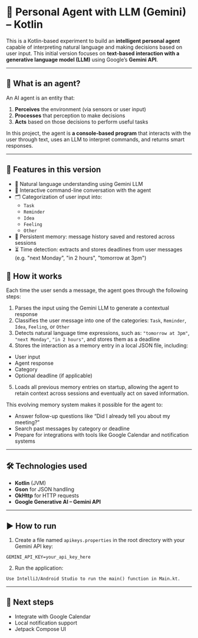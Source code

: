 # 🤖 Personal Agent with LLM (Gemini) – Kotlin

This is a Kotlin-based experiment to build an **intelligent personal agent** capable of
interpreting natural language and making decisions based on user input. This initial
version focuses on **text-based interaction with a generative language model (LLM)**
using Google’s **Gemini API**.

---

## 🧠 What is an agent?

An AI agent is an entity that:

1. **Perceives** the environment (via sensors or user input)
2. **Processes** that perception to make decisions
3. **Acts** based on those decisions to perform useful tasks

In this project, the agent is **a console-based program** that interacts with the user through text,
uses an LLM to interpret commands, and returns smart responses.

---

## 🚀 Features in this version

- 🧠 Natural language understanding using Gemini LLM
- 💬 Interactive command-line conversation with the agent
- 🗂️ Categorization of user input into:
    - `Task`
    - `Reminder`
    - `Idea`
    - `Feeling`
    - `Other`
- 💾 Persistent memory: message history saved and restored across sessions
- ⏳ Time detection: extracts and stores deadlines from user messages  
  (e.g. "next Monday", "in 2 hours", "tomorrow at 3pm")

## 🧠 How it works

Each time the user sends a message, the agent goes through the following steps:
1. Parses the input using the Gemini LLM to generate a contextual response
2. Classifies the user message into one of the categories:
`Task`, `Reminder`, `Idea`, `Feeling`, or `Other`
3. Detects natural language time expressions, such as:
`"tomorrow at 3pm"`, `"next Monday"`, `"in 2 hours"`, and stores them as a deadline
4. Stores the interaction as a memory entry in a local JSON file, including:
- User input
- Agent response
- Category
- Optional deadline (if applicable)
5. Loads all previous memory entries on startup, allowing the agent to retain context across
sessions and eventually act on saved information.

This evolving memory system makes it possible for the agent to:
- Answer follow-up questions like “Did I already tell you about my meeting?”
- Search past messages by category or deadline
- Prepare for integrations with tools like Google Calendar and notification systems

---

## 🛠️ Technologies used

- **Kotlin** (JVM)
- **Gson** for JSON handling
- **OkHttp** for HTTP requests
- **Google Generative AI – Gemini API**

---

## ▶️ How to run

1. Create a file named `apikeys.properties` in the root directory with your Gemini API key:
```
GEMINI_API_KEY=your_api_key_here
```

2. Run the application:
```
Use IntelliJ/Android Studio to run the main() function in Main.kt.
```

---

## 📌 Next steps

- Integrate with Google Calendar
- Local notification support
- Jetpack Compose UI
